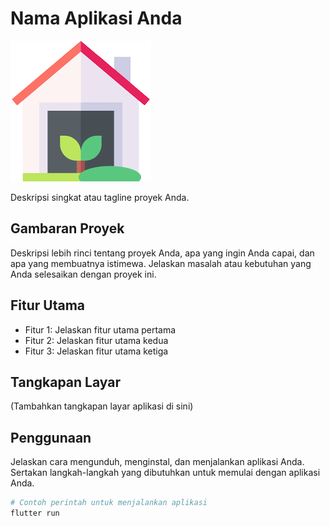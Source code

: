 # Nama Aplikasi Anda

![Logo Aplikasi](assets/images/logo.png) <!-- Ganti dengan link gambar logo aplikasi Anda -->

Deskripsi singkat atau tagline proyek Anda.

## Gambaran Proyek

Deskripsi lebih rinci tentang proyek Anda, apa yang ingin Anda capai, dan apa yang membuatnya istimewa. Jelaskan masalah atau kebutuhan yang Anda selesaikan dengan proyek ini.

## Fitur Utama

- Fitur 1: Jelaskan fitur utama pertama
- Fitur 2: Jelaskan fitur utama kedua
- Fitur 3: Jelaskan fitur utama ketiga

## Tangkapan Layar

(Tambahkan tangkapan layar aplikasi di sini)

## Penggunaan

Jelaskan cara mengunduh, menginstal, dan menjalankan aplikasi Anda. Sertakan langkah-langkah yang dibutuhkan untuk memulai dengan aplikasi Anda.

```bash
# Contoh perintah untuk menjalankan aplikasi
flutter run
